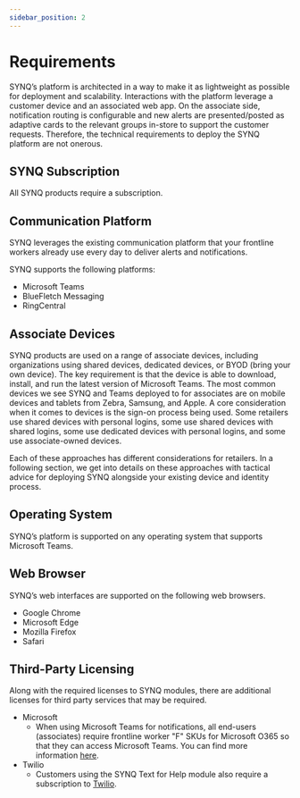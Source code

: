 ```yaml
---
sidebar_position: 2
---
```


# Requirements

SYNQ’s platform is architected in a way to make it as lightweight as possible for
deployment and scalability. Interactions with the platform leverage a customer device and
an associated web app. On the associate side, notification routing is configurable and new
alerts are presented/posted as adaptive cards to the relevant groups in-store to support the
customer requests. Therefore, the technical requirements to deploy the SYNQ platform are
not onerous.

## SYNQ Subscription
All SYNQ products require a subscription.

## Communication Platform
SYNQ leverages the existing communication platform that your frontline workers already use every day to deliver alerts and notifications.

SYNQ supports the following platforms:
- Microsoft Teams
- BlueFletch Messaging
- RingCentral

## Associate Devices
SYNQ products are used on a range of associate devices, including organizations using
shared devices, dedicated devices, or BYOD (bring your own device).
The key requirement is that the device is able to download, install, and run the latest
version of Microsoft Teams. The most common devices we see SYNQ and Teams deployed
to for associates are on mobile devices and tablets from Zebra, Samsung, and Apple.
A core consideration when it comes to devices is the sign-on process being used. Some
retailers use shared devices with personal logins, some use shared devices with shared
logins, some use dedicated devices with personal logins, and some use associate-owned
devices.

Each of these approaches has different considerations for retailers. In a following section,
we get into details on these approaches with tactical advice for deploying SYNQ alongside
your existing device and identity process.

## Operating System
SYNQ’s platform is supported on any operating system that supports Microsoft Teams.

## Web Browser
SYNQ’s web interfaces are supported on the following web browsers.
- Google Chrome
- Microsoft Edge
- Mozilla Firefox
- Safari

## Third-Party Licensing
Along with the required licenses to SYNQ modules, there are additional licenses for third party services that may be required.

- Microsoft
    - When using Microsoft Teams for notifications, all end-users (associates) require frontline worker "F" SKUs for Microsoft O365 so that they can access Microsoft Teams. You
can find more information [here](https://www.microsoft.com/en-ca/microsoft-365/enterprise/frontline).
- Twilio
    - Customers using the SYNQ Text for Help module also require a subscription to [Twilio](https://www.twilio.com/).